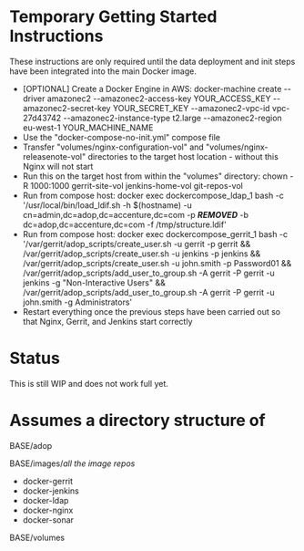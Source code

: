 # Temporary Getting Started Instructions

These instructions are only required until the data deployment and init steps have been integrated into the main Docker image.

- [OPTIONAL] Create a Docker Engine in AWS: docker-machine create --driver amazonec2 --amazonec2-access-key YOUR\_ACCESS\_KEY --amazonec2-secret-key YOUR\_SECRET\_KEY --amazonec2-vpc-id vpc-27d43742 --amazonec2-instance-type t2.large --amazonec2-region eu-west-1 YOUR\_MACHINE\_NAME
- Use the "docker-compose-no-init.yml" compose file 
- Transfer "volumes/nginx-configuration-vol" and "volumes/nginx-releasenote-vol" directories to the target host location - without this Nginx will not start
- Run this on the target host from within the "volumes" directory: chown -R 1000:1000 gerrit-site-vol jenkins-home-vol git-repos-vol
- Run from compose host: docker exec dockercompose\_ldap\_1 bash -c '/usr/local/bin/load\_ldif.sh -h $(hostname) -u cn=admin,dc=adop,dc=accenture,dc=com -p ***REMOVED*** -b dc=adop,dc=accenture,dc=com -f /tmp/structure.ldif'
- Run from compose host: docker exec dockercompose\_gerrit\_1 bash -c '/var/gerrit/adop\_scripts/create\_user.sh -u gerrit -p gerrit && /var/gerrit/adop\_scripts/create\_user.sh -u jenkins -p jenkins && /var/gerrit/adop\_scripts/create\_user.sh -u john.smith -p Password01 && /var/gerrit/adop\_scripts/add\_user\_to\_group.sh -A gerrit -P gerrit -u jenkins -g "Non-Interactive Users" && /var/gerrit/adop\_scripts/add\_user\_to\_group.sh -A gerrit -P gerrit -u john.smith -g Administrators'
- Restart everything once the previous steps have been carried out so that Nginx, Gerrit, and Jenkins start correctly

# Status

This is still WIP and does not work full yet.

# Assumes a directory structure of

BASE/adop

BASE/images/*all the image repos*
-  docker-gerrit
-  docker-jenkins
-  docker-ldap
-  docker-nginx
-  docker-sonar

BASE/volumes

